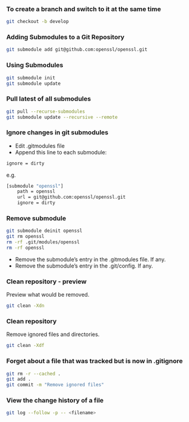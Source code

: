 ### To create a branch and switch to it at the same time
```bash
git checkout -b develop
```

### Adding Submodules to a Git Repository
```bash
git submodule add git@github.com:openssl/openssl.git
```

### Using Submodules
```bash
git submodule init
git submodule update
```

### Pull latest of all submodules
```bash
git pull --recurse-submodules
git submodule update --recursive --remote
```

### Ignore changes in git submodules

* Edit .gitmodules file
* Append this line to each submodule:
```bash
ignore = dirty
```

e.g.
```bash
[submodule "openssl"]
	path = openssl
	url = git@github.com:openssl/openssl.git
	ignore = dirty
```

### Remove submodule
```bash
git submodule deinit openssl
git rm openssl
rm -rf .git/modules/openssl
rm -rf openssl
```

* Remove the submodule’s entry in the .gitmodules file. If any.
* Remove the submodule’s entry in the .git/config. If any.

### Clean repository - preview
Preview what would be removed.
```bash
git clean -Xdn
```

### Clean repository
Remove ignored files and directories.
```bash
git clean -Xdf
```

### Forget about a file that was tracked but is now in .gitignore
```bash
git rm -r --cached .
git add .
git commit -m "Remove ignored files"
```

### View the change history of a file
```bash
git log --follow -p -- <filename>
```


